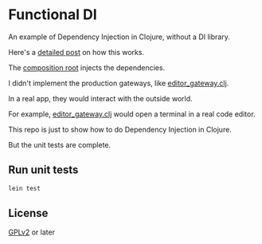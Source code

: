 # Functional DI

An example of Dependency Injection in Clojure, without a DI library.

Here's a [detailed post](https://ryankienstra.com/dependency-injection-in-clojure) on how this works.

The [composition root](src/functional_di/composition_root.clj) injects the dependencies.

I didn't implement the production gateways, like [editor_gateway.clj](src/functional_di/gateway/editor_gateway.clj).

In a real app, they would interact with the outside world.

For example, [editor_gateway.clj](src/functional_di/gateway/editor_gateway.clj) would open a terminal in a real code editor.

This repo is just to show how to do Dependency Injection in Clojure.

But the unit tests are complete.

## Run unit tests

```sh
lein test
```

## License

[GPLv2](https://github.com/kienstra/data-store/blob/develop/LICENSE) or later
